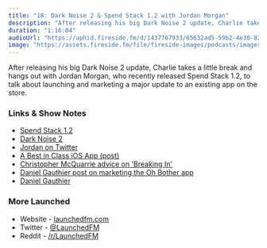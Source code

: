 ```yaml
---
title: "18: Dark Noise 2 & Spend Stack 1.2 with Jordan Morgan"
description: "After releasing his big Dark Noise 2 update, Charlie takes a little break and hangs out with Jordan Morgan, who recently released Spend Stack 1.2, to talk about launching and marketing a major update to an existing app on the store."
duration: "1:16:04"
audioUrl: "https://aphid.fireside.fm/d/1437767933/65632ad5-59b2-4e30-82d1-13845dce07dd/bdff583f-4c73-4f02-a69d-5886b9825bbc.mp3"
image: "https://assets.fireside.fm/file/fireside-images/podcasts/images/6/65632ad5-59b2-4e30-82d1-13845dce07dd/episodes/b/bdff583f-4c73-4f02-a69d-5886b9825bbc/cover.jpg?v=1"
---
```


<p>After releasing his big Dark Noise 2 update, Charlie takes a little break and hangs out with Jordan Morgan, who recently released Spend Stack 1.2, to talk about launching and marketing a major update to an existing app on the store.</p>

<h3>Links &amp; Show Notes</h3>

<ul>
<li><a href="https://www.spendstack.com/1.2-update/" rel="nofollow">Spend Stack 1.2</a></li>
<li><a href="https://charliemchapman.com/posts/2020/7/20/dark-noise-2/" rel="nofollow">Dark Noise 2</a></li>
<li><a href="https://twitter.com/jordanmorgan10" rel="nofollow">Jordan on Twitter</a></li>
<li><a href="https://www.swiftjectivec.com/a-best-in-class-app/" rel="nofollow">A Best in Class iOS App (post)</a></li>
<li><a href="https://nofilmschool.com/christopher-mcquarrie-twitter-writing-advice" rel="nofollow">Christopher McQuarrie advice on &#39;Breaking In&#39;</a></li>
<li><a href="https://danielgauthier.me/hang-on-tight/" rel="nofollow">Daniel Gauthier post on marketing the Oh Bother app</a></li>
<li><a href="https://twitter.com/danielmgauthier" rel="nofollow">Daniel Gauthier</a></li>
</ul>

<h3>More Launched</h3>

<ul>
<li>Website - <a href="https://launchedfm.com" rel="nofollow">launchedfm.com</a></li>
<li>Twitter - <a href="https://twitter.com/launchedfm" rel="nofollow">@LaunchedFM</a></li>
<li>Reddit - <a href="https://www.reddit.com/r/LaunchedFM/" rel="nofollow">/r/LaunchedFM</a></li>
</ul>
